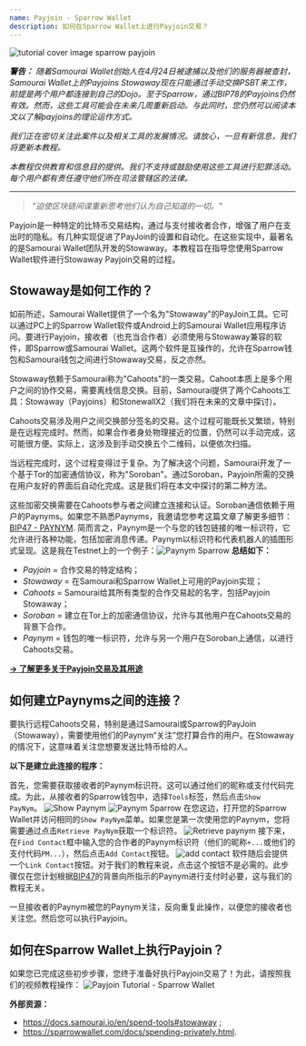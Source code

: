 ```yaml
---
name: Payjoin - Sparrow Wallet
description: 如何在Sparrow Wallet上进行Payjoin交易？
---
```

![tutorial cover image sparrow payjoin](assets/cover.webp)

_**警告：** 随着Samourai Wallet创始人在4月24日被逮捕以及他们的服务器被查封，Samourai Wallet上的Payjoins Stowaway现在只能通过手动交换PSBT来工作，前提是两个用户都连接到自己的Dojo。至于Sparrow，通过BIP78的Payjoins仍然有效。然而，这些工具可能会在未来几周重新启动。与此同时，您仍然可以阅读本文以了解payjoins的理论运作方式。_

_我们正在密切关注此案件以及相关工具的发展情况。请放心，一旦有新信息，我们将更新本教程。_

_本教程仅供教育和信息目的提供。我们不支持或鼓励使用这些工具进行犯罪活动。每个用户都有责任遵守他们所在司法管辖区的法律。_

---

> *"迫使区块链间谍重新思考他们认为自己知道的一切。"*

Payjoin是一种特定的比特币交易结构，通过与支付接收者合作，增强了用户在支出时的隐私。有几种实现促进了PayJoin的设置和自动化。在这些实现中，最著名的是Samourai Wallet团队开发的Stowaway。本教程旨在指导您使用Sparrow Wallet软件进行Stowaway Payjoin交易的过程。

## Stowaway是如何工作的？

如前所述，Samourai Wallet提供了一个名为"Stowaway"的PayJoin工具。它可以通过PC上的Sparrow Wallet软件或Android上的Samourai Wallet应用程序访问。要进行Payjoin，接收者（也充当合作者）必须使用与Stowaway兼容的软件，即Sparrow或Samourai Wallet。这两个软件是互操作的，允许在Sparrow钱包和Samourai钱包之间进行Stowaway交易，反之亦然。

Stowaway依赖于Samourai称为"Cahoots"的一类交易。Cahoot本质上是多个用户之间的协作交易，需要离线信息交换。目前，Samourai提供了两个Cahoots工具：Stowaway（Payjoins）和StonewallX2（我们将在未来的文章中探讨）。

Cahoots交易涉及用户之间交换部分签名的交易。这个过程可能既长又繁琐，特别是在远程完成时。然而，如果合作者身处物理接近的位置，仍然可以手动完成，这可能很方便。实际上，这涉及到手动交换五个二维码，以便依次扫描。

当远程完成时，这个过程变得过于复杂。为了解决这个问题，Samourai开发了一个基于Tor的加密通信协议，称为"Soroban"。通过Soroban，Payjoin所需的交换在用户友好的界面后自动化完成。这是我们将在本文中探讨的第二种方法。

这些加密交换需要在Cahoots参与者之间建立连接和认证。Soroban通信依赖于用户的Paynyms。如果您不熟悉Paynyms，我邀请您参考这篇文章了解更多细节：[BIP47 - PAYNYM](https://planb.network/tutorials/privacy/on-chain/paynym-bip47-a492a70b-50eb-4f95-a766-bae2c5535093).
简而言之，Paynym是一个与您的钱包链接的唯一标识符，它允许进行各种功能，包括加密消息传递。Paynym以标识符和代表机器人的插图形式呈现。这是我在Testnet上的一个例子：![Paynym Sparrow](assets/en/1.webp)
**总结如下：**
- *Payjoin* = 合作交易的特定结构；
- *Stowaway* = 在Samourai和Sparrow Wallet上可用的Payjoin实现；
- *Cahoots* = Samourai给其所有类型的合作交易起的名字，包括Payjoin Stowaway；
- *Soroban* = 建立在Tor上的加密通信协议，允许与其他用户在Cahoots交易的背景下合作。
- *Paynym* = 钱包的唯一标识符，允许与另一个用户在Soroban上通信，以进行Cahoots交易。

[**-> 了解更多关于Payjoin交易及其用途**](https://planb.network/tutorials/privacy/on-chain/payjoin-848b6a23-deb2-4c5f-a27e-93e2f842140f)

## 如何建立Paynyms之间的连接？

要执行远程Cahoots交易，特别是通过Samourai或Sparrow的PayJoin（Stowaway），需要使用他们的Paynym“关注”您打算合作的用户。在Stowaway的情况下，这意味着关注您想要发送比特币给的人。

**以下是建立此连接的程序：**

首先，您需要获取接收者的Paynym标识符。这可以通过他们的昵称或支付代码完成。为此，从接收者的Sparrow钱包中，选择`Tools`标签，然后点击`Show PayNym`。
![Show Paynym](assets/notext/2.webp)
![Paynym Sparrow](assets/en/1.webp)
在您这边，打开您的Sparrow Wallet并访问相同的`Show PayNym`菜单。如果您是第一次使用您的Paynym，您将需要通过点击`Retrieve PayNym`获取一个标识符。
![Retrieve paynym](assets/notext/3.webp)
接下来，在`Find Contact`框中输入您的合作者的Paynym标识符（他们的昵称`+...`或他们的支付代码`PM...`），然后点击`Add Contact`按钮。
![add contact](assets/notext/4.webp)
软件随后会提供一个`Link Contact`按钮。对于我们的教程来说，点击这个按钮不是必需的。此步骤仅在您计划根据[BIP47](https://planb.network/tutorials/privacy/on-chain/paynym-bip47-a492a70b-50eb-4f95-a766-bae2c5535093)的背景向所指示的Paynym进行支付时必要，这与我们的教程无关。

一旦接收者的Paynym被您的Paynym关注，反向重复此操作，以便您的接收者也关注您。然后您可以执行Payjoin。

## 如何在Sparrow Wallet上执行Payjoin？
如果您已完成这些初步步骤，您终于准备好执行Payjoin交易了！为此，请按照我们的视频教程操作：
![Payjoin Tutorial - Sparrow Wallet](https://youtu.be/ZQxKod3e0Mg)

**外部资源：**
- https://docs.samourai.io/en/spend-tools#stowaway ;
- https://sparrowwallet.com/docs/spending-privately.html.